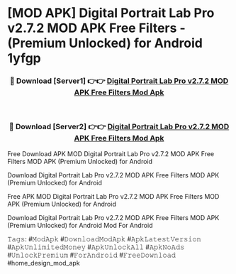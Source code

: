 # [MOD APK] Digital Portrait Lab Pro v2.7.2 MOD APK Free Filters - (Premium Unlocked) for Android 1yfgp



<div align="center">
<h3>🔴 Download [Server1] 👉👉 <a href="https://momento.my/?title=Digital_Portrait_Lab_Pro_v2.7.2_MOD_APK_Free_Filters">Digital Portrait Lab Pro v2.7.2 MOD APK Free Filters Mod Apk</a></h3><br>

<h3>🔴 Download [Server2] 👉👉 <a href="https://momento.my/?title=Digital_Portrait_Lab_Pro_v2.7.2_MOD_APK_Free_Filters">Digital Portrait Lab Pro v2.7.2 MOD APK Free Filters Mod Apk</a></h3>
</div>



Free Download APK MOD Digital Portrait Lab Pro v2.7.2 MOD APK Free Filters MOD APK (Premium Unlocked) for Android

Download Digital Portrait Lab Pro v2.7.2 MOD APK Free Filters MOD APK (Premium Unlocked) for Android

Free APK MOD Digital Portrait Lab Pro v2.7.2 MOD APK Free Filters MOD APK (Premium Unlocked) for Android

Download Digital Portrait Lab Pro v2.7.2 MOD APK Free Filters MOD APK (Premium Unlocked) for Android Mod For Android

𝚃𝚊𝚐𝚜: #𝙼𝚘𝚍𝙰𝚙𝚔 #𝙳𝚘𝚠𝚗𝚕𝚘𝚊𝚍𝙼𝚘𝚍𝙰𝚙𝚔 #𝙰𝚙𝚔𝙻𝚊𝚝𝚎𝚜𝚝𝚅𝚎𝚛𝚜𝚒𝚘𝚗 #𝙰𝚙𝚔𝚄𝚗𝚕𝚒𝚖𝚒𝚝𝚎𝚍𝙼𝚘𝚗𝚎𝚢 #𝙰𝚙𝚔𝚄𝚗𝚕𝚘𝚌𝚔𝙰𝚕𝚕 #𝙰𝚙𝚔𝙽𝚘𝙰𝚍𝚜 #𝚄𝚗𝚕𝚘𝚌𝚔𝙿𝚛𝚎𝚖𝚒𝚞𝚖 #𝙵𝚘𝚛𝙰𝚗𝚍𝚛𝚘𝚒𝚍 #𝙵𝚛𝚎𝚎𝙳𝚘𝚠𝚗𝚕𝚘𝚊𝚍 #home_design_mod_apk
